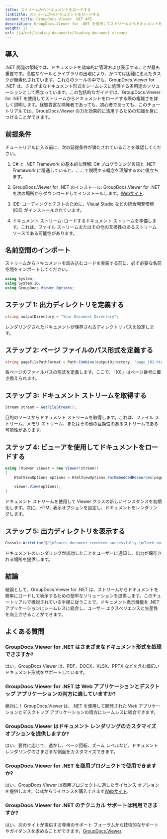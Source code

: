 ```yaml
---
title: ストリームからドキュメントをロードする
linktitle: ストリームからドキュメントをロードする
second_title: GroupDocs.Viewer .NET API
description: GroupDocs.Viewer for .NET を使用してストリームからドキュメントをシームレスにロードする方法を学びます。強力なドキュメント表示機能で .NET アプリケーションを強化します。
weight: 12
url: /ja/net/loading-documents/loading-document-stream/
---
```

## 導入
.NET 開発の領域では、ドキュメントを効率的に管理および表示することが最も重要です。高度なツールとライブラリの出現により、かつては困難に思えたタスクが簡素化されています。これらのツールの中でも、GroupDocs.Viewer for .NET は、さまざまなドキュメント形式をシームレスに処理する多用途のソリューションとして際立っています。この包括的なガイドでは、GroupDocs.Viewer for .NET を使用してストリームからドキュメントをロードする際の複雑さを詳しく説明します。経験豊富な開発者であっても、初心者であっても、このチュートリアルでは、GroupDocs.Viewer の力を効果的に活用するための知識を身につけることができます。
## 前提条件
チュートリアルに入る前に、次の前提条件が満たされていることを確認してください。
1. C# と .NET Framework の基本的な理解: C# プログラミング言語と .NET Framework に精通していると、ここで説明する概念を理解するのに役立ちます。
   
2.  GroupDocs.Viewer for .NET のインストール: GroupDocs.Viewer for .NET を次の場所からダウンロードしてインストールします。[Webサイト](https://releases.groupdocs.com/viewer/net/).
3. IDE: コーディングとテストのために、Visual Studio などの統合開発環境 (IDE) がインストールされています。
4. ドキュメント ストリーム: ロードするドキュメント ストリームを準備します。これは、ファイル ストリームまたはその他の互換性のあるストリーム ソースである可能性があります。

## 名前空間のインポート
ストリームからドキュメントを読み込むコードを実装する前に、必ず必要な名前空間をインポートしてください。
```csharp
using System;
using System.IO;
using GroupDocs.Viewer.Options;
```
## ステップ 1: 出力ディレクトリを定義する
```csharp
string outputDirectory = "Your Document Directory";
```
レンダリングされたドキュメントが保存されるディレクトリ パスを設定します。
## ステップ 2: ページ ファイルのパス形式を定義する
```csharp
string pageFilePathFormat = Path.Combine(outputDirectory, "page_{0}.html");
```
各ページのファイルパスの形式を定義します。ここで、「{0}」はページ番号に置き換えられます。
## ステップ 3: ドキュメント ストリームを取得する
```csharp
Stream stream = GetFileStream();
```
目的のソースからドキュメント ストリームを取得します。これは、ファイル ストリーム、メモリ ストリーム、またはその他の互換性のあるストリームである可能性があります。
## ステップ 4: ビューアを使用してドキュメントをロードする
```csharp
using (Viewer viewer = new Viewer(stream)) 
{
    HtmlViewOptions options = HtmlViewOptions.ForEmbeddedResources(pageFilePathFormat);
    
    viewer.View(options);
}
```
ドキュメント ストリームを使用して Viewer クラスの新しいインスタンスを初期化します。次に、HTML 表示オプションを設定し、ドキュメントをレンダリングします。
## ステップ 5: 出力ディレクトリを表示する
```csharp
Console.WriteLine($"\nSource document rendered successfully.\nCheck output in {outputDirectory}.");
```
ドキュメントのレンダリングが成功したことをユーザーに通知し、出力が保存される場所を提供します。

## 結論
結論として、GroupDocs.Viewer for .NET は、ストリームからドキュメントを簡単にロードして表示するための堅牢なソリューションを提供します。このチュートリアルで概説されている手順に従うことで、ドキュメント表示機能を .NET アプリケーションにシームレスに統合し、ユーザー エクスペリエンスと生産性を向上させることができます。
## よくある質問
### GroupDocs.Viewer for .NET はさまざまなドキュメント形式を処理できますか?
はい。GroupDocs.Viewer は、PDF、DOCX、XLSX、PPTX などを含む幅広いドキュメント形式をサポートしています。
### GroupDocs.Viewer for .NET は Web アプリケーションとデスクトップ アプリケーションの両方に適していますか?
絶対に！ GroupDocs.Viewer は、.NET を使用して開発された Web アプリケーションとデスクトップ アプリケーションの両方にシームレスに統合できます。
### GroupDocs.Viewer はドキュメント レンダリングのカスタマイズ オプションを提供しますか?
はい、要件に応じて、透かし、ページ回転、ズーム レベルなど、ドキュメント レンダリングのさまざまな側面をカスタマイズできます。
### GroupDocs.Viewer for .NET を商用プロジェクトで使用できますか?
はい、GroupDocs.Viewer は商用プロジェクトに適したライセンス オプションを提供します。公式からライセンスを購入できます[Webサイト](https://purchase.groupdocs.com/temporary-license/).
### GroupDocs.Viewer for .NET のテクニカル サポートは利用できますか?
はい、次のサイトが提供する専用のサポート フォーラムから技術的なサポートやガイダンスを求めることができます。[GroupDocs.Viewer](https://forum.groupdocs.com/c/viewer/9).